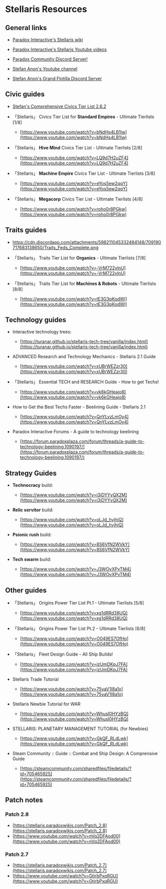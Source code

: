 # Stellaris Resources

## General links

- [Paradox Interactive's Stellaris wiki](https://stellaris.paradoxwikis.com/Stellaris_Wiki) 

- [Paradox Interactive's Stellaris Youtube videos](https://www.youtube.com/playlist?list=PL4hR-M4rl7uddAwqx5teD_wuqmrTa-lTm)

- [Paradox Community Discord Server!](https://discord.com/invite/ParadoxMP)

- [Stefan Anon's Youtube channel](https://www.youtube.com/channel/UC_2sl-9BfzTA2Lby4hMG0_A/videos)

- [Stefan Anon's Grand Flotilla Discord Server](https://discord.gg/aG5BEyW)


## Civic guides

- [Stefan's Comprehensive Civics Tier List 2.6.2](https://cdn.discordapp.com/attachments/598211045332484148/692818626193129504/Ultimate_Tier_List_Federations_III.png)

- 「Stellaris」 Civics Tier List for **Standard Empires** - Ultimate Tierlists [1/8] 
  - [https://www.youtube.com/watch?v=bNdHs4LB1lw](https://www.youtube.com/watch?v=bNdHs4LB1lw)

- 「Stellaris」 **Hive Mind** Civics Tier List - Ultimate Tierlists [2/8] 
  - [https://www.youtube.com/watch?v=LQ9d7H2uZF4](https://www.youtube.com/watch?v=LQ9d7H2uZF4)

- 「Stellaris」 **Machine Empire** Civics Tier List - Ultimate Tierlists [3/8] 
  - [https://www.youtube.com/watch?v=eYos5ew2qqY](https://www.youtube.com/watch?v=eYos5ew2qqY)

- 「Stellaris」 **Megacorp** Civics Tier List - Ultimate Tierlists [4/8]
  - [https://www.youtube.com/watch?v=roho0r8PGkw](https://www.youtube.com/watch?v=roho0r8PGkw)


## Traits guides

- https://cdn.discordapp.com/attachments/598211045332484148/709190717683138650/Traits_Feds_Complete.png

- 「Stellaris」 Traits Tier List for **Organics** - Ultimate Tierlists [7/8] 
  - [https://www.youtube.com/watch?v=-VrM722vlnU](https://www.youtube.com/watch?v=-VrM722vlnU)

- 「Stellaris」 Traits Tier List for **Machines & Robots** - Ultimate Tierlists [8/8] 
  - [https://www.youtube.com/watch?v=tE3G3pKodWI](https://www.youtube.com/watch?v=tE3G3pKodWI)


## Technology guides

- Interactive technology trees:
  - [https://turanar.github.io/stellaris-tech-tree/vanilla/index.html](https://turanar.github.io/stellaris-tech-tree/vanilla/index.html)

- ADVANCED Research and Technology Mechanics - Stellaris 2.1 Guide 
  - [https://www.youtube.com/watch?v=xUBrWEZzr30](https://www.youtube.com/watch?v=xUBrWEZzr30)

- 「Stellaris」 Essential TECH and RESEARCH Guide - How to get Techs! 
  - [https://www.youtube.com/watch?v=vk6kGHeajo8](https://www.youtube.com/watch?v=vk6kGHeajo8)

- How to Get the Best Techs Faster - Beelining Guide - Stellaris 2.1 
  - [https://www.youtube.com/watch?v=QnYLvzLmOy4](https://www.youtube.com/watch?v=QnYLvzLmOy4)

- Paradox Interactive Forums - A guide to technology beelining
  - [https://forum.paradoxplaza.com/forum/threads/a-guide-to-technology-beelining.1090197/](https://forum.paradoxplaza.com/forum/threads/a-guide-to-technology-beelining.1090197/)


## Strategy Guides

- **Technocracy** build:
  - [https://www.youtube.com/watch?v=i3iDYYyQX2M](https://www.youtube.com/watch?v=i3iDYYyQX2M)

- **Relic servitor** build:
  - [https://www.youtube.com/watch?v=oLJd_hvjhiQ](https://www.youtube.com/watch?v=oLJd_hvjhiQ)

- **Psionic rush** build:
  - [https://www.youtube.com/watch?v=8S6VfN2WVkY](https://www.youtube.com/watch?v=8S6VfN2WVkY)

- **Tech swarm** build:
  - [https://www.youtube.com/watch?v=J3WOvXPvTM4](https://www.youtube.com/watch?v=J3WOvXPvTM4)


## Other guides

- 「Stellaris」 Origins Power Tier List Pt.1 - Ultimate Tierlists [5/8] 
  - [https://www.youtube.com/watch?v=xg1dRRd38UQ](https://www.youtube.com/watch?v=xg1dRRd38UQ)
	
- 「Stellaris」 Origins Power Tier List Pt.2 - Ultimate Tierlists [6/8] 
  - [https://www.youtube.com/watch?v=O049ES7OfHo](https://www.youtube.com/watch?v=O049ES7OfHo)
	
- 「Stellaris」 Fleet Design Guide - All Ship Builds! 
  - [https://www.youtube.com/watch?v=jzUmDKpJ7FA](https://www.youtube.com/watch?v=jzUmDKpJ7FA)
	
- Stellaris Trade Tutorial 
  - [https://www.youtube.com/watch?v=75yaV1I8a1o](https://www.youtube.com/watch?v=75yaV1I8a1o)
	
- Stellaris Newbie Tutorial for WAR 
  - [https://www.youtube.com/watch?v=WhusI0HYzBQ](https://www.youtube.com/watch?v=WhusI0HYzBQ)
	
- STELLARIS: PLANETARY MANAGEMENT TUTORIAL (for Newbies) 
  - [https://www.youtube.com/watch?v=GkQF_RLdLwk](https://www.youtube.com/watch?v=GkQF_RLdLwk)
	
- Steam Community :: Guide :: Combat and Ship Design: A Comprensive Guide
  - [https://steamcommunity.com/sharedfiles/filedetails/?id=705465925](https://steamcommunity.com/sharedfiles/filedetails/?id=705465925)


## Patch notes

### Patch 2.8
- [https://stellaris.paradoxwikis.com/Patch_2.8](https://stellaris.paradoxwikis.com/Patch_2.8)
- [https://www.youtube.com/watch?v=nVq2DFAod00](https://www.youtube.com/watch?v=nVq2DFAod00)

### Patch 2.7
- [https://stellaris.paradoxwikis.com/Patch_2.7](https://stellaris.paradoxwikis.com/Patch_2.7)
- [https://www.youtube.com/watch?v=GtjrbPxqRGU](https://www.youtube.com/watch?v=GtjrbPxqRGU)
